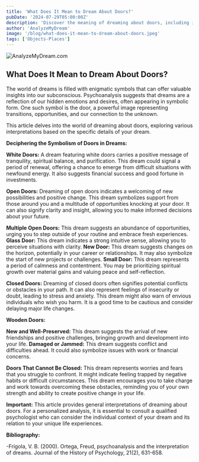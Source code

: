 ```yaml
---
title: 'What Does It Mean to Dream About Doors?'
pubDate: '2024-07-29T05:00:00Z'
description: 'Discover the meaning of dreaming about doors, including interpretations of white, open, closed, wooden, and unclosable doors.'
author: 'AnalyzeMyDream'
image: '/blog/what-does-it-mean-to-dream-about-doors.jpeg'
tags: ['Objects-Places']
---
```


![AnalyzeMyDream.com](/blog/what-does-it-mean-to-dream-about-doors.jpeg)

## What Does It Mean to Dream About Doors?

The world of dreams is filled with enigmatic symbols that can offer valuable insights into our subconscious. Psychoanalysis suggests that dreams are a reflection of our hidden emotions and desires, often appearing in symbolic form. One such symbol is the door, a powerful image representing transitions, opportunities, and our connection to the unknown.

This article delves into the world of dreaming about doors, exploring various interpretations based on the specific details of your dream.

**Deciphering the Symbolism of Doors in Dreams:**

**White Doors:** A dream featuring white doors carries a positive message of tranquility, spiritual balance, and purification. This dream could signal a period of renewal, offering a chance to emerge from difficult situations with newfound energy. It also suggests financial success and good fortune in investments.

**Open Doors:** Dreaming of open doors indicates a welcoming of new possibilities and positive change. This dream symbolizes support from those around you and a multitude of opportunities knocking at your door. It can also signify clarity and insight, allowing you to make informed decisions about your future.

**Multiple Open Doors:** This dream suggests an abundance of opportunities, urging you to step outside of your routine and embrace fresh experiences.
**Glass Door:** This dream indicates a strong intuitive sense, allowing you to perceive situations with clarity. 
**New Door:** This dream suggests changes on the horizon, potentially in your career or relationships. It may also symbolize the start of new projects or challenges.
**Small Door:** This dream represents a period of calmness and contentment. You may be prioritizing spiritual growth over material gains and valuing peace and self-reflection.

**Closed Doors:** Dreaming of closed doors often signifies potential conflicts or obstacles in your path. It can also represent feelings of insecurity or doubt, leading to stress and anxiety. This dream might also warn of envious individuals who wish you harm. It is a good time to be cautious and consider delaying major life changes. 

**Wooden Doors:** 

**New and Well-Preserved:** This dream suggests the arrival of new friendships and positive challenges, bringing growth and development into your life. 
**Damaged or Jammed:** This dream suggests conflict and difficulties ahead. It could also symbolize issues with work or financial concerns.

**Doors That Cannot Be Closed:** This dream represents worries and fears that you struggle to confront. It might indicate feeling trapped by negative habits or difficult circumstances. This dream encourages you to take charge and work towards overcoming these obstacles, reminding you of your own strength and ability to create positive change in your life.

**Important:** This article provides general interpretations of dreaming about doors. For a personalized analysis, it is essential to consult a qualified psychologist who can consider the individual context of your dream and its relation to your unique life experiences.

**Bibliography:**

-Frígola, V. B. (2000). Ortega, Freud, psychoanalysis and the interpretation of dreams. Journal of the History of Psychology, 21(2), 631-658.